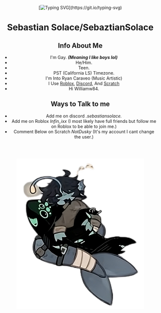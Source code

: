 <div align="center">


 [![Typing SVG](https://readme-typing-svg.demolab.com/?lines=Im+a+Roblox+Developer+Coder;I+identify+as+a+Fish/Fish;I+hate+Coding+Html,+Css,+JS;)](https://git.io/typing-svg)

# Sebastian Solace/SebaztianSolace
## Info About Me
- I'm Gay. ***(Meaning I like boys lol)***
- He/Him.
- Teen.
- PST (California LS) Timezone.
- I'm Into Ryan Caraveo (Music Artistic)
- I Use [Roblox](https://roblox.com/), [Discord](https://discord.com/), And [Scratch](https://scratch.mit.edu/)
- Hi Williamw84.

## Ways to Talk to me
- Add me on discord *_.sebastiansolace._*
- Add me on Roblox *Infin_ixx* (I most likely have full friends but follow me on Roblox to be able to join me.)
- Comment Below on Scratch *NotDusky* (It's my account I cant change the user.)


 <br><br>

 
<img src="/sebby.png"/> 

<br><br>

</div>



